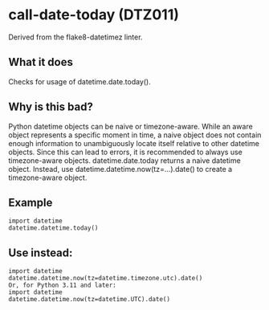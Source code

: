 # call-date-today (DTZ011)
Derived from the flake8-datetimez linter.
## What it does
Checks for usage of datetime.date.today().
## Why is this bad?
Python datetime objects can be naive or timezone-aware. While an aware
object represents a specific moment in time, a naive object does not
contain enough information to unambiguously locate itself relative to other
datetime objects. Since this can lead to errors, it is recommended to
always use timezone-aware objects.
datetime.date.today returns a naive datetime object. Instead, use
datetime.datetime.now(tz=...).date() to create a timezone-aware object.
## Example
```
import datetime
datetime.datetime.today()
```
## Use instead:
```
import datetime
datetime.datetime.now(tz=datetime.timezone.utc).date()
Or, for Python 3.11 and later:
import datetime
datetime.datetime.now(tz=datetime.UTC).date()
```